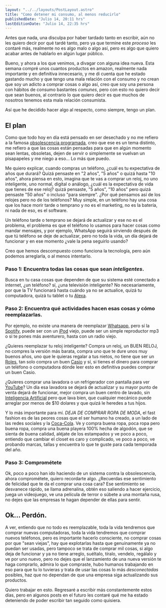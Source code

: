 ```yaml
---
layout: "../../layouts/PostLayout.astro"
title: "Como detener mi consumo, al menos reducirlo"
publishedDate: "Julio 14, 20:11 hrs"
lastEditionDate: "Julio 14, 22:35 hrs"
---
```


Antes que nada, una disculpa por haber tardado tanto en escribir, aún no les quiero decir por qué tardé tanto, pero ya que termine este _proceso_ les contaré más, realmente no es algo malo o algo así, pero es algo que quiero acabar antes de hablarlo en algún lugar público.

Bueno, y ahora a los que venimos, a divagar con alguna idea nueva. Esta semana compré unos cuantos productos en amazon, realmente nada importante y en definitiva innecesario, y me di cuenta que he estado gastando mucho y que tengo una mala relación con el consumo y no crean que soy un adicto a comprar cosas o algo así, creo que soy una persona con hábitos de consumo bastantes _comunes_, pero con esto no quiero decir que sean buenos, al contrario lo que quiero decir es que muchos de nosotros tenemos esta mala relación consumista.

Así que he decidido hacer algo al respecto, como siempre, tengo un plan.

## El plan

Como que todo hoy en día está pensado en ser desechado y no me refiero a la famosa [obsolescencia programada](https://es.wikipedia.org/wiki/Obsolescencia_programada), creo que ese es un tema distinto, me refiero a que las cosas están pensadas para que en algún momento sean lentas, obsoletas, dejen de servir o simplemente se vuelvan un pisapapeles y me niego a eso... Lo más que puedo.

Me quiero explicar, cuando compras un teléfono, ¿cuál es tu expectativa de años que durará? Quizá pensaste en "2 años", "5 años" o quizá hasta "10 años", ahora piensa en esto, imagina que te vas a comprar un reloj, no uno inteligente, uno normal, digital o análogo, ¿cuál es la expectativa de vida que tienes de ese reloj? quizá pensaste, "5 años", "10 años" pero quizá pensaste "50 años" o incluso "para siempre". ¿Por qué pensamos así de los relojes pero no de los teléfonos? Muy simple, en un teléfono hay una cosa que los hace morir tarde o temprano y no es el marketing, no es la batería, ni nada de eso, es el software.

Un teléfono tarde o temprano se dejará de actualizar y ese no es el problema, el problema es que el teléfono lo usamos para hacer cosas como mandar mensajes, y por ejemplo, WhatsApp seguirá sirviendo después de que tú teléfono se deje de actualizar, pero no toda la vida, un día dejará de funcionar y en ese momento ¿vale la pena seguirlo usando?

Creo que hemos descompuesto como funciona la tecnología, pero aún podemos arreglarla, o al menos intentarlo.

### Paso 1: Encuentra todas las cosas que sean _inteligentes_.

Busca en tu casa cosas que dependen de que su sistema esté conectado a internet, ¿un teléfono? sí, ¿una televisión inteligente? No necesariamente, por que la TV funcionará hasta cuándo ya no se actualice, quizá tu computadora, quizá tu tablet o tu [Alexa](https://es.wikipedia.org/wiki/Amazon_Alexa).

### Paso 2: Encuentra qué actividades hacen esas cosas y cómo reemplazarlas.

Por ejemplo, no existe una manera de reemplazar [Whatsapp](https://es.wikipedia.org/wiki/WhatsApp), pero sí la [Spotify](https://open.spotify.com/), puede ser con un [iPod](https://es.wikipedia.org/wiki/IPod) viejo, puede ser un simple reproductor mp3 o si te pones más aventurero, hasta con un radio viejo.

¿Quieres reemplazar tu reloj inteligente? Compra un reloj, un BUEN RELOJ, no compres la versión más barata, compra uno que te dure unos muy buenos años, uno que le quieras regalar a tus nietos, no tiene que ser un [Roles](https://es.wikipedia.org/wiki/Rolex), tan solo compra un buen [Casio](https://www.casio.com/mx/watches/casio/product.MDV-106DD-1A3V/) y sí, si tienes el dinero para comprar un teléfono o computadora dónde leer esto en definitiva puedes comprar un buen Casio.

¿Quieres comprar una lavadora o un refrigerador con pantalla para ver [YouTube](https://es.wikipedia.org/wiki/YouTube)? Un día esa lavadora se dejará de actualizar y su mayor punto de venta dejará de funcionar, mejor compra un buen centro de lavado, sin [Inteligencia Artificial](https://es.wikipedia.org/wiki/Inteligencia_artificial) pero que lava bien, que cualquier mecánico puede arreglar por menos de $10 dolares y que quizá le heredes a tus hijos.

Y lo más importante para mí. _DEJA DE COMPRAR ROPA DE MODA_, el fast fashion es de las peores cosas que el ser humano ha creado, a un lado de las redes sociales y la [Coca-Cola](https://es.wikipedia.org/wiki/Coca-Cola). Ve y compra buena ropa, poca ropa pero buena ropa, compra una buena playera 100% hecha de algodón, que se sienta de buena calidad, aléjate de los estampados y ve poco a poco, entiendo que cambiar el closet es caro y complicado, ve poco a poco, ve probando marcas, tallas y encuentra lo que te guste para cada temporada del año.

### Paso 3: Comprométete

Ok, poco a poco han ido haciendo de un sistema contra la obsolescencia, ahora comprométete, quiero recordarte algo. ¿Recuerdas ese sentimiento de felicidad que te da el comprar una cosa cara? Ese sentimiento se desvanece rápido, se llama adrenalina, obtén eso saliendo a hacer ejercicio, juega un videojuego, ve una película de terror o súbete a una montaña rusa, no dejes que las empresas te hagan depender de ellas para sentir.

## Ok... Perdón.

A ver, entiendo que no todo es reemplazable, toda la vida tendremos que comprar nuevas computadoras, toda la vida tendremos que comprar nuevos teléfonos, pero es importante hacerlo consciente, no comprar cosas por que "sean viejas", hay que explotarlas hasta que genuinamente ya no puedan ser usadas, pero tampoco se trata de comprar mil cosas, si algo deja de funcionar y ya no tiene arreglo, suéltalo, tíralo, vendelo, regálalo y ve por uno nuevo, pero no dejes que el lanzamiento de una nueva versión te haga comprarlo, admira lo que compraste, hubo humanos trabajando en eso para que tu lo tuvieras y trata de usar las cosas lo más _desconectadas_ posibles, haz que no dependan de que una empresa siga actualizando sus productos.

Quiero trabajar en esto. Regresaré a escribir más constantemente estos días, pero en algunos posts en el futuro les contaré qué me ha estado deteniendo de poder escribir tan seguido como quisiera.
